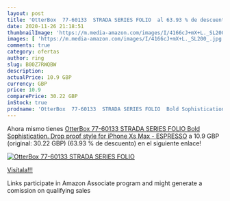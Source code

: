 ```yaml
---
layout: post
title: 'OtterBox  77-60133  STRADA SERIES FOLIO  al 63.93 % de descuento'
date: 2020-11-26 21:18:51
thumbnailImage: 'https://m.media-amazon.com/images/I/4166cJ+mX+L._SL200_.jpg'
images: [ 'https://m.media-amazon.com/images/I/4166cJ+mX+L._SL200_.jpg' ]
comments: true
category: ofertas
author: ring
slug: B00Z7RWQBW
description:
actualPrice: 10.9 GBP
currency: GBP
price: 10.9
comparePrice: 30.22 GBP
inStock: true
prodname: 'OtterBox  77-60133  STRADA SERIES FOLIO  Bold Sophistication. Drop proof style for iPhone Xs Max - ESPRESSO'
---
```


Ahora mismo tienes [OtterBox  77-60133  STRADA SERIES FOLIO  Bold Sophistication. Drop proof style for iPhone Xs Max - ESPRESSO](https://www.amazon.co.uk/dp/B00Z7RWQBW/?tag=tolees0a-21) a 10.9 GBP (original: 30.22 GBP) (63.93 %  de descuento) en el siguiente enlace!

[![OtterBox  77-60133  STRADA SERIES FOLIO ](https://m.media-amazon.com/images/I/4166cJ+mX+L._SL200_.jpg)](https://www.amazon.co.uk/dp/B00Z7RWQBW/?tag=tolees0a-21)

[Visítala!!!](https://www.amazon.co.uk/dp/B00Z7RWQBW/?tag=tolees0a-21)

Links participate in Amazon Associate program and might generate a comission on qualifying sales
